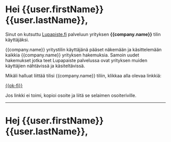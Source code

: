 # Hei {{user.firstName}} {{user.lastName}},

Sinut on kutsuttu [Lupapiste.fi](https://lupapiste.fi) palveluun yrityksen **{{company.name}}** tilin käyttäjäksi.

{{company.name}} yritystilin käyttäjänä pääset näkemään ja käsittelemään kaikkia {{company.name}} yrityksen hakemuksia.
Samoin uudet hakemukset jotka teet Lupapaiste palvelussa ovat yrityksen muiden käyttäjien nähtävissä ja käsiteltävissä.

Mikäli halluat liittää tilisi {{company.name}} tiliin, klikkaa alla olevaa linkkiä:

  [{{ok-fi}}]({{ok-fi}})

Jos linkki ei toimi, kopioi osoite ja liitä se selaimen osoiteriville.

---

# Hej {{user.firstName}} {{user.lastName}},
